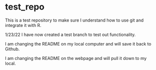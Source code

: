 # test_repo

This is a test repository to make sure I understand how to use git and integrate it with R.

1/23/22 I have now created a test branch to test out functionality.

I am changing the README on my local computer and will save it back to Github.

I am changing the README on the webpage and will pull it down to my local.
